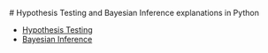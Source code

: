# Hypothesis Testing and Bayesian Inference explanations in Python

- [Hypothesis Testing](https://github.com/luisecastro/TDI/blob/master/hypothesis_testing.ipynb)
- [Bayesian Inference](https://github.com/luisecastro/TDI/blob/master/bayesian_inference.ipynb)